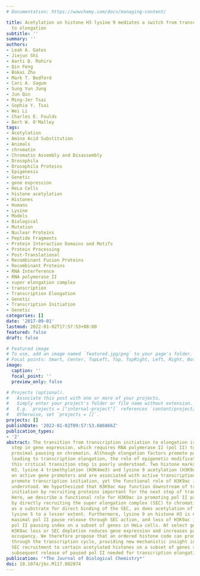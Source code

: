 ```yaml
---
# Documentation: https://wowchemy.com/docs/managing-content/

title: Acetylation on histone H3 lysine 9 mediates a switch from transcription initiation
  to elongation
subtitle: ''
summary: ''
authors:
- Leah A. Gates
- Jiejun Shi
- Aarti D. Rohira
- Qin Feng
- Bokai Zhu
- Mark T. Bedford
- Cari A. Sagum
- Sung Yun Jung
- Jun Qin
- Ming-Jer Tsai
- Sophia Y. Tsai
- Wei Li
- Charles E. Foulds
- Bert W. O'Malley
tags:
- Acetylation
- Amino Acid Substitution
- Animals
- chromatin
- Chromatin Assembly and Disassembly
- Drosophila
- Drosophila Proteins
- Epigenesis
- Genetic
- gene expression
- HeLa Cells
- histone acetylation
- Histones
- Humans
- Lysine
- Models
- Biological
- Mutation
- Nuclear Proteins
- Peptide Fragments
- Protein Interaction Domains and Motifs
- Protein Processing
- Post-Translational
- Recombinant Fusion Proteins
- Recombinant Proteins
- RNA Interference
- RNA polymerase II
- super elongation complex
- transcription
- Transcription Elongation
- Genetic
- Transcription Initiation
- Genetic
categories: []
date: '2017-09-01'
lastmod: 2022-01-02T17:57:53+08:00
featured: false
draft: false

# Featured image
# To use, add an image named `featured.jpg/png` to your page's folder.
# Focal points: Smart, Center, TopLeft, Top, TopRight, Left, Right, BottomLeft, Bottom, BottomRight.
image:
  caption: ''
  focal_point: ''
  preview_only: false

# Projects (optional).
#   Associate this post with one or more of your projects.
#   Simply enter your project's folder or file name without extension.
#   E.g. `projects = ["internal-project"]` references `content/project/deep-learning/index.md`.
#   Otherwise, set `projects = []`.
projects: []
publishDate: '2022-01-02T09:57:53.686866Z'
publication_types:
- '2'
abstract: The transition from transcription initiation to elongation is a key regulatory
  step in gene expression, which requires RNA polymerase II (pol II) to escape promoter
  proximal pausing on chromatin. Although elongation factors promote pause release
  leading to transcription elongation, the role of epigenetic modifications during
  this critical transition step is poorly understood. Two histone marks on histone
  H3, lysine 4 trimethylation (H3K4me3) and lysine 9 acetylation (H3K9ac), co-localize
  on active gene promoters and are associated with active transcription. H3K4me3 can
  promote transcription initiation, yet the functional role of H3K9ac is much less
  understood. We hypothesized that H3K9ac may function downstream of transcription
  initiation by recruiting proteins important for the next step of transcription.
  Here, we describe a functional role for H3K9ac in promoting pol II pause release
  by directly recruiting the super elongation complex (SEC) to chromatin. H3K9ac serves
  as a substrate for direct binding of the SEC, as does acetylation of histone H4
  lysine 5 to a lesser extent. Furthermore, lysine 9 on histone H3 is necessary for
  maximal pol II pause release through SEC action, and loss of H3K9ac increases the
  pol II pausing index on a subset of genes in HeLa cells. At select gene promoters,
  H3K9ac loss or SEC depletion reduces gene expression and increases paused pol II
  occupancy. We therefore propose that an ordered histone code can promote progression
  through the transcription cycle, providing new mechanistic insight indicating that
  SEC recruitment to certain acetylated histones on a subset of genes stimulates the
  subsequent release of paused pol II needed for transcription elongation.
publication: '*The Journal of Biological Chemistry*'
doi: 10.1074/jbc.M117.802074
---
```

